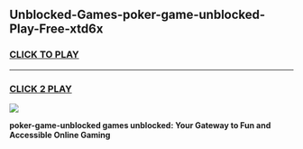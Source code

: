 
## Unblocked-Games-poker-game-unblocked-Play-Free-xtd6x
<h3>
<a href="https://premium76.site?title=poker-game-unblocked&ref=18A1">CLICK TO PLAY</a></h3>
<hr>

<h3>
<a href="https://premium76.site?title=poker-game-unblocked&ref=18A1">CLICK 2 PLAY</a>
  
</h3>

<a href="https://premium76.site?title=poker-game-unblocked&ref=18A1"><img src="https://clearcache.store/games.png"></a>


**poker-game-unblocked games unblocked: Your Gateway to Fun and Accessible Online Gaming**

